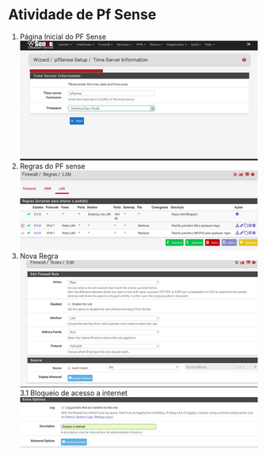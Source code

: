# Atividade de Pf Sense

1. Página Inicial do PF Sense
![pf_sense](page_inicial.png)
2. Regras do PF sense
![pf_sense](regras_padrao_pf_sense.png)
3. Nova Regra
![nova_regra](nova_regra.png)
3.1 Bloqueio de acesso a internet
![nova_regra](nova_regra_2.png)
